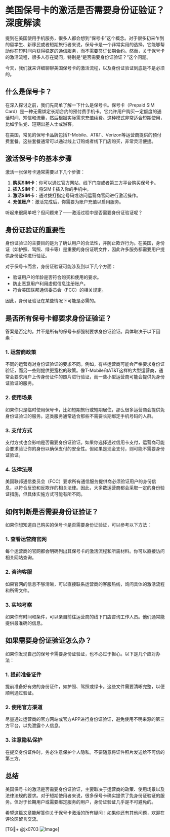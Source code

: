 # 美国保号卡的激活是否需要身份证验证？深度解读

提到在美国使用手机服务，很多人都会想到“保号卡”这个概念。对于很多初来乍到的留学生、新移民或者短期旅行者来说，保号卡是一个非常实用的选择。它能够帮助你在短时间内获得稳定的通信服务，而不需要签订长期合约。然而，关于保号卡的激活流程，很多人存在疑问，特别是“是否需要身份证验证？”这个问题。

今天，我们就来详细聊聊美国保号卡的激活流程，以及身份证验证到底是不是必须的。

## 什么是保号卡？

在深入探讨之前，我们先简单了解一下什么是保号卡。保号卡（Prepaid SIM Card）是一种无需绑定长期合约的预付费手机卡。它允许用户购买一定额度的通话时间、短信和流量，然后根据实际需求充值续费。这种模式非常适合短期使用，比如学生党、短期出差人士或游客。

在美国，常见的保号卡品牌包括T-Mobile、AT&T、Verizon等运营商提供的预付费套餐。这些套餐通常可以通过线上订购或者线下门店购买，非常灵活便捷。

## 激活保号卡的基本步骤

激活一张保号卡通常需要以下几个步骤：

1. **购买SIM卡**：你可以通过官方网站、线下门店或者第三方平台购买保号卡。
2. **插入SIM卡**：将SIM卡插入你的手机中。
3. **激活SIM卡**：通过拨打指定号码或访问运营商官网进行激活操作。
4. **充值账户**：激活完成后，你需要为账户充值以启用服务。

听起来很简单吧？但问题来了——激活过程中是否需要身份证验证呢？

## 身份证验证的重要性

身份证验证的主要目的是为了确认用户的合法性，并防止欺诈行为。在美国，身份证（如护照、驾照、绿卡等）是重要的身份证明文件，因此许多服务都需要用户提供身份证件进行验证。

对于保号卡而言，身份证验证可能涉及到以下几个方面：
- 验证用户的年龄是否符合购买和使用的要求。
- 防止恶意用户利用虚假信息注册账户。
- 符合美国联邦通信委员会（FCC）的相关规定。

因此，身份证验证在某些情况下可能是必需的。

## 是否所有保号卡都要求身份证验证？

答案是否定的。并不是所有的保号卡都强制要求身份证验证。具体取决于以下因素：

### 1. 运营商政策
不同的运营商对身份证验证的要求不同。例如，有些运营商可能会严格要求身份证验证，而另一些则提供更宽松的政策。像T-Mobile和AT&T这样的大型运营商，通常会要求用户上传身份证件的照片进行验证，而一些小型运营商可能会提供免身份证验证的服务。

### 2. 使用场景
如果你只是临时使用保号卡，比如短期旅行或短期居住，那么很多运营商会提供免身份证验证的服务。这类服务通常适合那些不需要长期绑定手机号码的人群。

### 3. 支付方式
支付方式也会影响是否需要身份证验证。如果你选择通过信用卡支付，运营商可能会要求验证你的身份以确保支付的安全性。但如果是现金支付，则可能不需要身份证验证。

### 4. 法律法规
美国联邦通信委员会（FCC）要求所有通信服务提供商必须验证用户的身份信息，以符合反恐和反欺诈的相关法律。因此，大多数运营商都会采取一定的身份验证措施，但具体实施方式可能有所不同。

## 如何判断是否需要身份证验证？

如果你想知道自己购买的保号卡是否需要身份证验证，可以参考以下方法：

### 1. 查看运营商官网
每个运营商的官网都会明确列出其保号卡的激活流程和所需材料。你可以直接访问相关网站查询。

### 2. 咨询客服
如果官网的信息不够清晰，可以直接联系运营商的客服热线，询问具体的激活流程和所需文件。

### 3. 实地考察
如果你有时间和条件，可以亲自前往运营商的线下门店咨询工作人员。他们通常能提供最准确的信息。

## 如果需要身份证验证怎么办？

如果你发现自己的保号卡需要身份证验证，也不必过于担心。以下是几个应对办法：

### 1. 提前准备证件
提前准备好有效的身份证件，如护照、驾照或绿卡。这些文件需要清晰完整，以便顺利通过验证。

### 2. 使用官方渠道
尽量通过运营商的官方网站或官方APP进行身份证验证，避免使用不明来源的第三方平台，以免泄露个人信息。

### 3. 注意隐私保护
在提交身份证件时，务必注意保护个人隐私。不要随意将证件照片发送给不可信的第三方。

## 总结

美国保号卡的激活是否需要身份证验证，主要取决于运营商的政策、使用场景以及法律法规的要求。对于短期使用者来说，很多保号卡确实提供了免身份证验证的服务。但对于长期用户或需要绑定服务的用户，身份证验证几乎是不可避免的。

希望这篇文章能解答你关于保号卡激活的所有疑问！如果你还有其他问题，欢迎在评论区留言交流。

[TG💪+ @jx0703 ![Image](https://github.com/user-attachments/assets/dbca1d08-cadb-493c-b0ec-ad6f7a83f270)]